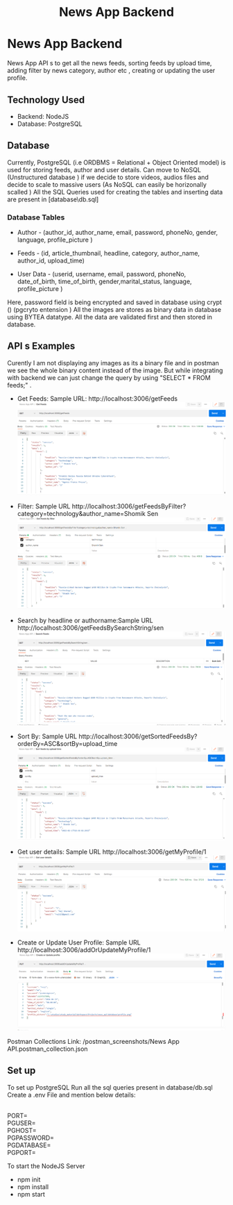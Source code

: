 <h1 align="center">News App Backend </h1>

# News App Backend

News App API s to get all the news feeds, sorting feeds by upload time, adding filter by news category, author etc , creating or updating the user profile.

## Technology Used

- Backend: NodeJS
- Database: PostgreSQL

## Database

Currently, PostgreSQL (i.e ORDBMS = Relational + Object Oriented model) is used for storing feeds, author and user details. Can move to NoSQL (Unstructured database ) if we decide to store videos, audios files and decide to scale to massive users (As NoSQL can easily be horizonally scalled )
All the SQL Queries used for creating the tables and inserting data are present in [database\db.sql]

### Database Tables

- Author - (author_id, author_name, email, password, phoneNo, gender, language, profile_picture )

- Feeds - (id, article_thumbnail, headline, category, author_name, author_id, upload_time)

- User Data - (userid, username, email, password, phoneNo, date_of_birth, time_of_birth, gender,marital_status, language, profile_picture )

Here, password field is being encrypted and saved in database using crypt () (pgcryto entension )
All the images are stores as binary data in database using BYTEA datatype.
All the data are validated first and then stored in database.

## API s Examples

Curently I am not displaying any images as its a binary file and in postman we see the whole binary content instead of the image. But while integrating with backend we can just change the query by using "SELECT \* FROM feeds;" .

- Get Feeds: Sample URL: http://localhost:3006/getFeeds
  ![Get Feeds API ](/postman_screenshots/Get_Feeds.PNG)

- Filter: Sample URL http://localhost:3006/getFeedsByFilter?category=technology&author_name=Shomik Sen
  ![Filter Feeds API ](/postman_screenshots/Get_Feeds_By_Filter.PNG)

- Search by headline or authorname:Sample URL http://localhost:3006/getFeedsBySearchString/sen
  ![Search by headline or authorname API ](/postman_screenshots/Search_Feeds.PNG)

- Sort By: Sample URL http://localhost:3006/getSortedFeedsBy?orderBy=ASC&sortBy=upload_time
  ![Sort By API ](/postman_screenshots/Sort_Feeds_By_Uploadtime.PNG)

- Get user details: Sample URL http://localhost:3006/getMyProfile/1
  ![Get user details API ](/postman_screenshots/Get_User_Profile.PNG)

- Create or Update User Profile: Sample URL http://localhost:3006/addOrUpdateMyProfile/1
  ![Create or Update User API ](/postman_screenshots/Cre_Update_User_Profile.PNG)

Postman Collections Link: /postman_screenshots/News App API.postman_collection.json

## Set up

To set up PostgreSQL
Run all the sql queries present in database/db.sql
Create a .env File and mention below details:

<br>PORT=
<br>PGUSER=
<br>PGHOST=
<br>PGPASSWORD=
<br>PGDATABASE=
<br>PGPORT=

To start the NodeJS Server

- npm init
- npm install
- npm start
